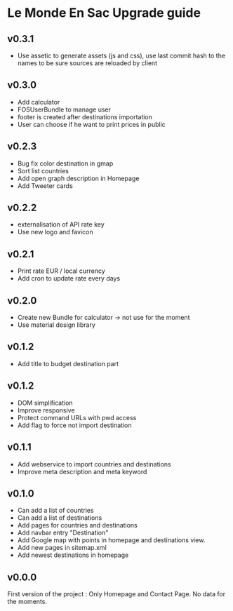 # Le Monde En Sac Upgrade guide

## v0.3.1

- Use assetic to generate assets (js and css), use last commit hash to the names to be sure sources are reloaded by client

## v0.3.0

- Add calculator
- FOSUserBundle to manage user
- footer is created after destinations importation
- User can choose if he want to print prices in public

## v0.2.3

- Bug fix color destination in gmap
- Sort list countries
- Add open graph description in Homepage
- Add Tweeter cards

## v0.2.2

- externalisation of API rate key
- Use new logo and favicon

## v0.2.1

- Print rate EUR / local currency
- Add cron to update rate every days

## v0.2.0

- Create new Bundle for calculator -> not use for the moment
- Use material design library

## v0.1.2

- Add title to budget destination part

## v0.1.2

- DOM simplification
- Improve responsive
- Protect command URLs with pwd access
- Add flag to force not import destination

## v0.1.1

- Add webservice to import countries and destinations
- Improve meta description and meta keyword

## v0.1.0

- Can add a list of countries
- Can add a list of destinations
- Add pages for countries and destinations
- Add navbar entry "Destination"
- Add Google map with points in homepage and destinations view.
- Add new pages in sitemap.xml
- Add newest destinations in homepage

## v0.0.0

First version of the project : Only Homepage and Contact Page. No data for the moments.
